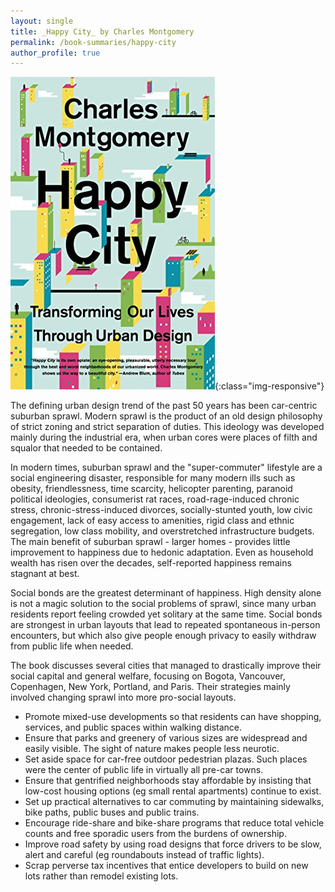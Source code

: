 ```yaml
---
layout: single
title: _Happy City_ by Charles Montgomery
permalink: /book-summaries/happy-city
author_profile: true
---
```


![Happy City](/assets/images/happy-city.jpg){:class="img-responsive"}

The defining urban design trend of the past 50 years has been car-centric suburban sprawl.
Modern sprawl is the product of an old design philosophy of strict zoning and strict separation of duties.
This ideology was developed mainly during the industrial era, when urban cores were places of filth and squalor that needed to be contained. 

In modern times, suburban sprawl and the "super-commuter" lifestyle are a social engineering disaster, responsible for many modern ills such as obesity, friendlessness, time scarcity, helicopter parenting, paranoid political ideologies, consumerist rat races, road-rage-induced chronic stress, chronic-stress-induced divorces, socially-stunted youth, low civic engagement, lack of easy access to amenities, rigid class and ethnic segregation, low class mobility, and overstretched infrastructure budgets.
The main benefit of suburban sprawl - larger homes - provides little improvement to happiness due to hedonic adaptation.
Even as household wealth has risen over the decades, self-reported happiness remains stagnant at best.

Social bonds are the greatest determinant of happiness.
High density alone is not a magic solution to the social problems of sprawl, since many urban residents report feeling crowded yet solitary at the same time.
Social bonds are strongest in urban layouts that lead to repeated spontaneous in-person encounters, but which also give people enough privacy to easily withdraw from public life when needed.

The book discusses several cities that managed to drastically improve their social capital and general welfare, focusing on Bogota, Vancouver, Copenhagen, New York, Portland, and Paris.
Their strategies mainly involved changing sprawl into more pro-social layouts.

- Promote mixed-use developments so that residents can have shopping, services, and public spaces within walking distance.
- Ensure that parks and greenery of various sizes are widespread and easily visible. The sight of nature makes people less neurotic.
- Set aside space for car-free outdoor pedestrian plazas. Such places were the center of public life in virtually all pre-car towns.
- Ensure that gentrified neighborhoods stay affordable by insisting that low-cost housing options (eg small rental apartments) continue to exist.
- Set up practical alternatives to car commuting by maintaining sidewalks, bike paths, public buses and public trains.
- Encourage ride-share and bike-share programs that reduce total vehicle counts and free sporadic users from the burdens of ownership.
- Improve road safety by using road designs that force drivers to be slow, alert and careful (eg roundabouts instead of traffic lights).
- Scrap perverse tax incentives that entice developers to build on new lots rather than remodel existing lots.
